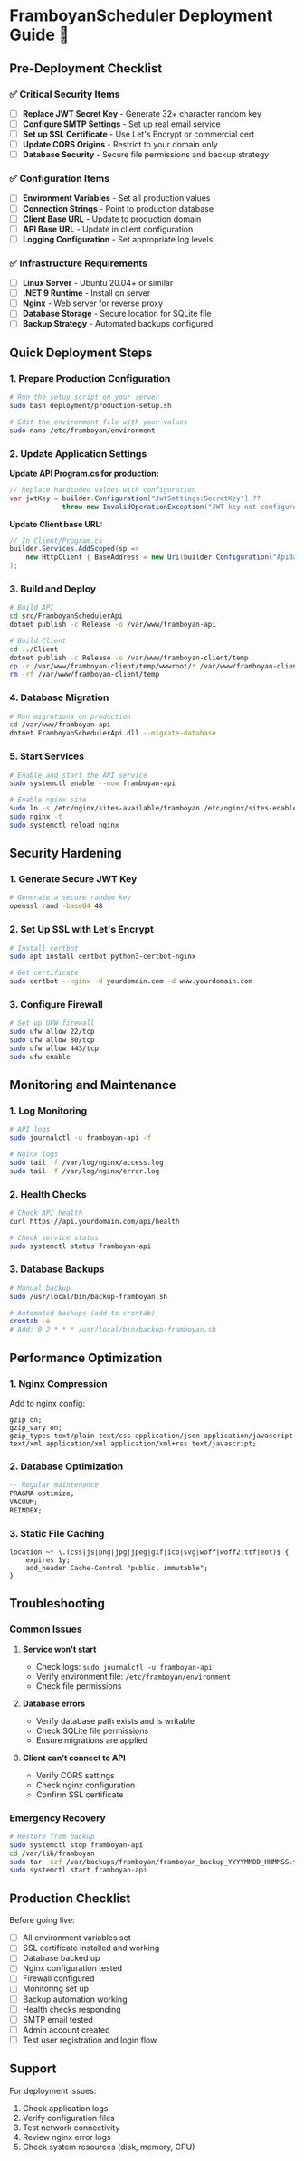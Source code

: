 # FramboyanScheduler Deployment Guide 🚀

## Pre-Deployment Checklist

### ✅ Critical Security Items
- [ ] **Replace JWT Secret Key** - Generate 32+ character random key
- [ ] **Configure SMTP Settings** - Set up real email service
- [ ] **Set up SSL Certificate** - Use Let's Encrypt or commercial cert
- [ ] **Update CORS Origins** - Restrict to your domain only
- [ ] **Database Security** - Secure file permissions and backup strategy

### ✅ Configuration Items
- [ ] **Environment Variables** - Set all production values
- [ ] **Connection Strings** - Point to production database
- [ ] **Client Base URL** - Update to production domain
- [ ] **API Base URL** - Update in client configuration
- [ ] **Logging Configuration** - Set appropriate log levels

### ✅ Infrastructure Requirements
- [ ] **Linux Server** - Ubuntu 20.04+ or similar
- [ ] **.NET 9 Runtime** - Install on server
- [ ] **Nginx** - Web server for reverse proxy
- [ ] **Database Storage** - Secure location for SQLite file
- [ ] **Backup Strategy** - Automated backups configured

## Quick Deployment Steps

### 1. Prepare Production Configuration

```bash
# Run the setup script on your server
sudo bash deployment/production-setup.sh

# Edit the environment file with your values
sudo nano /etc/framboyan/environment
```

### 2. Update Application Settings

**Update API Program.cs for production:**
```csharp
// Replace hardcoded values with configuration
var jwtKey = builder.Configuration["JwtSettings:SecretKey"] ?? 
             throw new InvalidOperationException("JWT key not configured");
```

**Update Client base URL:**
```csharp
// In Client/Program.cs
builder.Services.AddScoped(sp =>
    new HttpClient { BaseAddress = new Uri(builder.Configuration["ApiBaseUrl"] ?? "https://api.yourdomain.com") }
);
```

### 3. Build and Deploy

```bash
# Build API
cd src/FramboyanSchedulerApi
dotnet publish -c Release -o /var/www/framboyan-api

# Build Client
cd ../Client
dotnet publish -c Release -o /var/www/framboyan-client/temp
cp -r /var/www/framboyan-client/temp/wwwroot/* /var/www/framboyan-client/
rm -rf /var/www/framboyan-client/temp
```

### 4. Database Migration

```bash
# Run migrations on production
cd /var/www/framboyan-api
dotnet FramboyanSchedulerApi.dll --migrate-database
```

### 5. Start Services

```bash
# Enable and start the API service
sudo systemctl enable --now framboyan-api

# Enable nginx site
sudo ln -s /etc/nginx/sites-available/framboyan /etc/nginx/sites-enabled/
sudo nginx -t
sudo systemctl reload nginx
```

## Security Hardening

### 1. Generate Secure JWT Key
```bash
# Generate a secure random key
openssl rand -base64 48
```

### 2. Set Up SSL with Let's Encrypt
```bash
# Install certbot
sudo apt install certbot python3-certbot-nginx

# Get certificate
sudo certbot --nginx -d yourdomain.com -d www.yourdomain.com
```

### 3. Configure Firewall
```bash
# Set up UFW firewall
sudo ufw allow 22/tcp
sudo ufw allow 80/tcp
sudo ufw allow 443/tcp
sudo ufw enable
```

## Monitoring and Maintenance

### 1. Log Monitoring
```bash
# API logs
sudo journalctl -u framboyan-api -f

# Nginx logs
sudo tail -f /var/log/nginx/access.log
sudo tail -f /var/log/nginx/error.log
```

### 2. Health Checks
```bash
# Check API health
curl https://api.yourdomain.com/api/health

# Check service status
sudo systemctl status framboyan-api
```

### 3. Database Backups
```bash
# Manual backup
sudo /usr/local/bin/backup-framboyan.sh

# Automated backups (add to crontab)
crontab -e
# Add: 0 2 * * * /usr/local/bin/backup-framboyan.sh
```

## Performance Optimization

### 1. Nginx Compression
Add to nginx config:
```nginx
gzip on;
gzip_vary on;
gzip_types text/plain text/css application/json application/javascript text/xml application/xml application/xml+rss text/javascript;
```

### 2. Database Optimization
```sql
-- Regular maintenance
PRAGMA optimize;
VACUUM;
REINDEX;
```

### 3. Static File Caching
```nginx
location ~* \.(css|js|png|jpg|jpeg|gif|ico|svg|woff|woff2|ttf|eot)$ {
    expires 1y;
    add_header Cache-Control "public, immutable";
}
```

## Troubleshooting

### Common Issues

1. **Service won't start**
   - Check logs: `sudo journalctl -u framboyan-api`
   - Verify environment file: `/etc/framboyan/environment`
   - Check file permissions

2. **Database errors**
   - Verify database path exists and is writable
   - Check SQLite file permissions
   - Ensure migrations are applied

3. **Client can't connect to API**
   - Verify CORS settings
   - Check nginx configuration
   - Confirm SSL certificate

### Emergency Recovery
```bash
# Restore from backup
sudo systemctl stop framboyan-api
cd /var/lib/framboyan
sudo tar -xzf /var/backups/framboyan/framboyan_backup_YYYYMMDD_HHMMSS.tar.gz
sudo systemctl start framboyan-api
```

## Production Checklist

Before going live:

- [ ] All environment variables set
- [ ] SSL certificate installed and working
- [ ] Database backed up
- [ ] Nginx configuration tested
- [ ] Firewall configured
- [ ] Monitoring set up
- [ ] Backup automation working
- [ ] Health checks responding
- [ ] SMTP email tested
- [ ] Admin account created
- [ ] Test user registration and login flow

## Support

For deployment issues:
1. Check application logs
2. Verify configuration files
3. Test network connectivity
4. Review nginx error logs
5. Check system resources (disk, memory, CPU)
